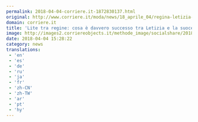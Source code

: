 ```yaml
---
permalink: 2018-04-04-corriere.it-1872830137.html
original: http://www.corriere.it/moda/news/18_aprile_04/regina-letizia-suocera-sofia-bisticciano-una-foto-997acc9c-3801-11e8-b7ed-77ae9280b6f3.shtml
domain: corriere.it
title: 'Lite tra regine: cosa è davvero successo tra Letizia e la suocera Sofia Il video'
image: http://images2.corriereobjects.it/methode_image/socialshare/2018/04/04/b8974b4e-3808-11e8-8e5f-085098492e12.jpg
date: 2018-04-04 15:28:22
category: news
translations: 
 - 'en'
 - 'es'
 - 'de'
 - 'ru'
 - 'ja'
 - 'fr'
 - 'zh-CN'
 - 'zh-TW'
 - 'ar'
 - 'pt'
 - 'hy'
---
```


